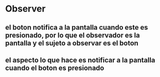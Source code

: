 # Observer
## el boton notifica a la pantalla cuando este es presionado, por lo que el observador es la pantalla y el sujeto a observar es el boton
## el aspecto lo que hace es notificar a la pantalla cuando el boton es presionado
